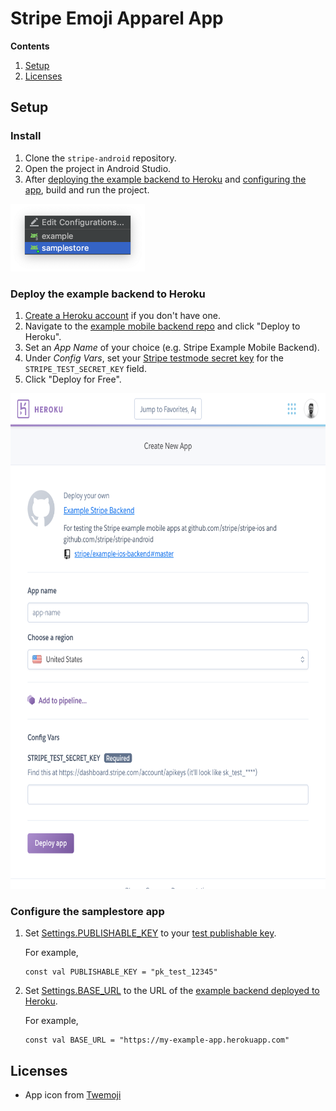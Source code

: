 # Stripe Emoji Apparel App

**Contents**
1. [Setup](#setup)
2. [Licenses](#licenses)

## Setup

### Install
1. Clone the `stripe-android` repository.
2. Open the project in Android Studio.
3. After [deploying the example backend to Heroku](#deploy-the-example-backend-to-heroku) and [configuring the app](#configure-the-app), build and run the project.

<img width="215" height="108" src="https://raw.githubusercontent.com/stripe/stripe-android/master/samplestore/assets/run.png" />

### Deploy the example backend to Heroku
1. [Create a Heroku account](https://signup.heroku.com/) if you don't have one.
2. Navigate to the [example mobile backend repo](https://github.com/stripe/example-ios-backend)
   and click "Deploy to Heroku".
3. Set an _App Name_ of your choice (e.g. Stripe Example Mobile Backend).
4. Under _Config Vars_, set your [Stripe testmode secret key](https://dashboard.stripe.com/test/apikeys)
   for the `STRIPE_TEST_SECRET_KEY` field.
5. Click "Deploy for Free".

<img width="700" height="793" src="https://raw.githubusercontent.com/stripe/stripe-android/master/samplestore/assets/heroku.png" />

### Configure the samplestore app
1. Set [Settings.PUBLISHABLE_KEY](example/src/main/java/com/stripe/example/Settings.kt)
   to your [test publishable key](https://dashboard.stripe.com/test/apikeys). 

   For example,
   ```
   const val PUBLISHABLE_KEY = "pk_test_12345"
   ```

2. Set [Settings.BASE_URL](samplestore/src/main/java/com/stripe/samplestore/Settings.kt)
   to the URL of the [example backend deployed to Heroku](#deploy-example-backend-to-heroku).

   For example,
   ```
   const val BASE_URL = "https://my-example-app.herokuapp.com"
   ```

## Licenses
- App icon from [Twemoji](https://github.com/twitter/twemoji)
